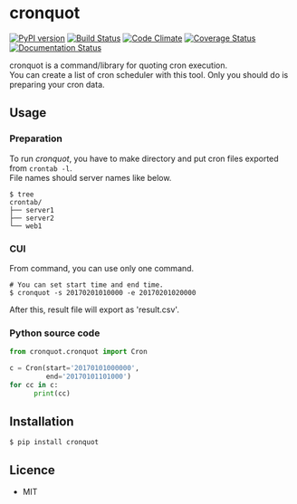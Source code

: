 # cronquot

[![PyPI version](https://badge.fury.io/py/cronquot.svg)](https://badge.fury.io/py/cronquot)
[![Build Status](https://travis-ci.org/pyohei/cronquot.svg?branch=master)](https://travis-ci.org/pyohei/cronquot)
[![Code Climate](https://codeclimate.com/github/pyohei/cronquot/badges/gpa.svg)](https://codeclimate.com/github/pyohei/cronquot)
[![Coverage Status](https://coveralls.io/repos/github/pyohei/cronquot/badge.svg?branch=master)](https://coveralls.io/github/pyohei/cronquot?branch=master)
[![Documentation Status](https://readthedocs.org/projects/cronquot/badge/?version=latest)](http://cronquot.readthedocs.io/en/latest/?badge=latest)

cronquot is a command/library for quoting cron execution.    
You can create a list of cron scheduler with this tool.
Only you should do is preparing your cron data.

## Usage

### Preparation

To run _cronquot_, you have to make directory and put cron files exported from `crontab -l`.  
File names should server names like below.

```
$ tree
crontab/
├── server1
├── server2
└── web1
```

### CUI

From command, you can use only one command.

```
# You can set start time and end time.
$ cronquot -s 20170201010000 -e 20170201020000
```

After this, result file will export as 'result.csv'.

### Python source code

```python
from cronquot.cronquot import Cron

c = Cron(start='20170101000000',
         end='20170101101000')
for cc in c:
      print(cc)
```

## Installation

```
$ pip install cronquot
```


## Licence

* MIT
